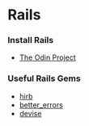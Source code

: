 # Rails

### Install Rails
- [The Odin Project](https://www.theodinproject.com/paths/full-stack-ruby-on-rails/courses/ruby-on-rails/lessons/your-first-rails-application-ruby-on-rails)

### Useful Rails Gems

- [hirb](https://rubygems.org/gems/hirb)
- [better_errors](https://rubygems.org/gems/better_errors)
- [devise](https://rubygems.org/gems/devise)
